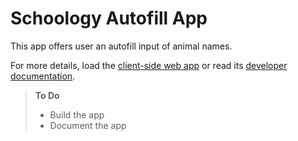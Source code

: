 # Schoology Autofill App

This app offers user an autofill input of animal names.

For more details, load the [client-side web app](http://animal.farm:9000 "Client-Side Web App") or read its [developer documentation](http://docs.animal.farm:9000/client/ "Client-Side Web App Documentation").

> **To Do**
>
> - Build the app
> - Document the app
